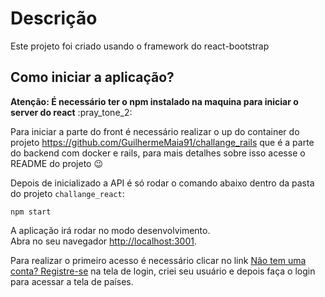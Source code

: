 # Descrição

Este projeto foi criado usando o framework do react-bootstrap

## Como iniciar a aplicação?

**Atenção: É necessário ter o npm instalado na maquina para iniciar o server do react** :pray_tone_2:

Para iniciar a parte do front é necessário realizar o up do container do projeto https://github.com/GuilhermeMaia91/challange_rails que é a parte do backend com docker e rails, para mais detalhes sobre isso acesse o README do projeto :wink:

Depois de inicializado a API é só rodar o comando abaixo dentro da pasta do projeto `challange_react`:

`npm start`

A aplicação irá rodar no modo desenvolvimento.\
Abra no seu navegador [http://localhost:3001](http://localhost:3001).

Para realizar o primeiro acesso é necessário clicar no link [Não tem uma conta? Registre-se](http://localhost:3001/register) na tela de login, criei seu usuário e depois faça o login para acessar a tela de países.